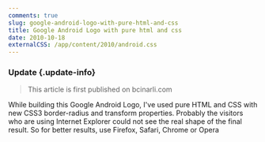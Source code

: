 ```yaml
---
comments: true
slug: google-android-logo-with-pure-html-and-css
title: Google Android Logo with pure html and css
date: 2010-10-18
externalCSS: /app/content/2010/android.css
---
```

### Update {.update-info}
> This article is first published on bcinarli.com

While building this Google Android Logo, I've used pure HTML and CSS with new CSS3 border-radius and transform properties. Probably the visitors who are using Internet Explorer could not see the real shape of the final result. So for better results, use Firefox, Safari, Chrome or Opera

<div id="android">
    <div id="head" class="android-color">
        <div id="left-ear" class="ear android-color"></div>
        <div id="right-ear" class="ear android-color"></div>
        <div id="left-eye" class="eye"></div>
        <div id="right-eye" class="eye"></div>
    </div>
    <div id="body" class="android-color"></div>
    <div id="left-arm" class="arm android-color"></div>
    <div id="right-arm" class="arm android-color"></div>
    <div id="left-leg" class="leg android-color"></div>
    <div id="right-leg" class="leg android-color"></div>
</div>